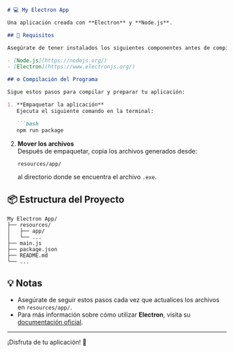 ```markdown
# 💻 My Electron App

Una aplicación creada con **Electron** y **Node.js**.

## 🚀 Requisitos

Asegúrate de tener instalados los siguientes componentes antes de compilar la aplicación:

- [Node.js](https://nodejs.org/)
- [Electron](https://www.electronjs.org/)

## ⚙️ Compilación del Programa

Sigue estos pasos para compilar y preparar tu aplicación:

1. **Empaquetar la aplicación**  
   Ejecuta el siguiente comando en la terminal:

   ```bash
   npm run package
   ```

2. **Mover los archivos**  
   Después de empaquetar, copia los archivos generados desde:

   ```plaintext
   resources/app/
   ```

   al directorio donde se encuentra el archivo `.exe`.

## 📦 Estructura del Proyecto

```
My Electron App/
├── resources/
│   ├── app/
│   └── ...
├── main.js
├── package.json
├── README.md
└── ...
```

## 💡 Notas

- Asegúrate de seguir estos pasos cada vez que actualices los archivos en `resources/app/`.
- Para más información sobre cómo utilizar **Electron**, visita su [documentación oficial](https://www.electronjs.org/docs).

---

¡Disfruta de tu aplicación! 🎉
```
